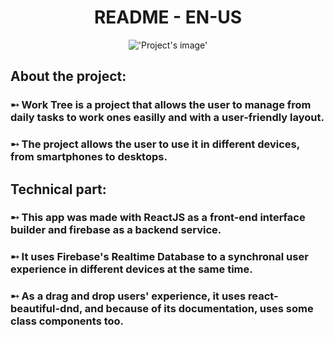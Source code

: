 <center>
  <h1>README - EN-US</h1>

  !['Project's image'](https://i.imgur.com/ngJvyew.png)
</center>

## About the project:

### ➸ Work Tree is a project that allows the user to manage from daily tasks to work ones easilly and with a user-friendly layout.

### ➸ The project allows the user to use it in different devices, from smartphones to desktops.

## Technical part:

### ➸ This app was made with ReactJS as a front-end interface builder and firebase as a backend service.

### ➸ It uses Firebase's Realtime Database to a synchronal user experience in different devices at the same time.

### ➸ As a drag and drop users' experience, it uses react-beautiful-dnd, and because of its documentation, uses some class components too.

